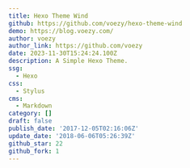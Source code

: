 ```yaml
---
title: Hexo Theme Wind
github: https://github.com/voezy/hexo-theme-wind
demo: https://blog.voezy.com/
author: voezy
author_link: https://github.com/voezy
date: 2023-11-30T15:24:24.100Z
description: A Simple Hexo Theme.
ssg:
  - Hexo
css:
  - Stylus
cms:
  - Markdown
category: []
draft: false
publish_date: '2017-12-05T02:16:06Z'
update_date: '2018-06-06T05:26:39Z'
github_star: 22
github_fork: 1
---
```

